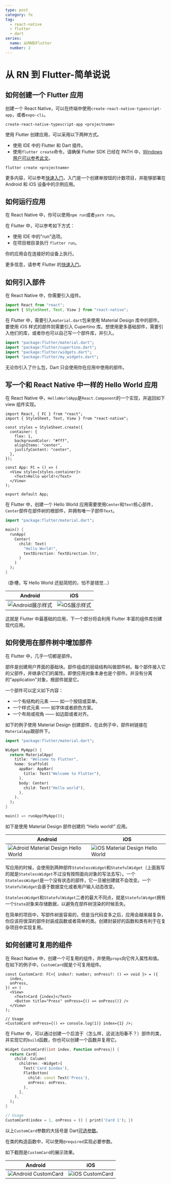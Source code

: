 ```yaml
---
type: post
category: fe
tag:
  - react-native
  - flutter
  - dart
series:
  name: 从RN到Flutter
  number: 2
---
```


# 从 RN 到 Flutter-简单说说

## 如何创建一个 Flutter 应用

创建一个 React Native，可以在终端中使用`create-react-native-typescript-app`，或者`expo-cli`。

```shell
create-react-native-typescript-app <projectname>
```

使用 Flutter 创建应用，可以采用以下两种方式。

- 使用 IDE 中的 Flutter 和 Dart 插件。
- 使用`flutter create`命令，请确保 Flutter SDK 已经在 PATH 中，[Windows 用户可以参考此文](/fe/2020/02/21/Windows安装flutter开发环境.html)。

```shell
flutter create <projectname>
```

更多内容，可以参考[快速入门](https://flutter.dev/docs/get-started)，入门是一个创建单按钮的计数项目，并能够部署在 Android 和 iOS 设备中的示例应用。

## 如何运行应用

在 React Native 中，你可以使用`npm run`或者`yarn run`。

在 Flutter 中，可以参考如下方式：

- 使用 IDE 中的"run"选项。
- 在项目根目录执行 `flutter run`。

你的应用会在连接好的设备上执行。

更多信息，请参考 Flutter 的[快速入门](https://flutter.dev/docs/get-started)。

## 如何引入部件

在 React Native 中，你需要引入组件。

```JavaScript
import React from "react";
import { StyleSheet, Text, View } from "react-native";
```

在 Flutter 中，需要引入`material.dart`包来使用 Material Design 库中的部件。要使用 iOS 样式的部件则需要引入 Cupertino 库。想使用更多基础部件，需要引入他们的库，或者你也可以自己写一个部件库，并引入。

```Dart
import "package:flutter/material.dart";
import "package:flutter/cupertino.dart";
import "package:flutter/widgets.dart";
import "package:flutter/my_widgets.dart";
```

无论你引入了什么包，Dart 只会使用你在应用中使用的部件。

## 写一个和 React Native 中一样的 Hello World 应用

在 React Native 中，`HelloWorldApp`是`React.Component`的一个实现，并返回如下 view 组件实现。

```tsx
import React, { FC } from "react";
import { StyleSheet, Text, View } from "react-native";

const styles = StyleSheet.create({
  container: {
    flex: 1,
    backgroundColor: "#fff",
    alignItems: "center",
    justifyContent: "center",
  },
});

const App: FC = () => (
  <View style={styles.container}>
    <Text>Hello world!</Text>
  </View>
);

export default App;
```

在 Flutter 中，创建一个 Hello World 应用需要使用`Center`和`Text`核心部件，`Center`部件在部件树的根部件，并拥有唯一子部件`Text`。

```Dart
import "package:flutter/material.dart";

main() {
  runApp(
    Center(
      child: Text(
        "Hello World!",
        textDirection: TextDirection.ltr,
      )
    )
  );
}
```

（卧槽，写 Hello World 还挺简短的，怕不是错觉...）

| Android                                                                                                                                                                | iOS                                                                                                                                                            |
| ---------------------------------------------------------------------------------------------------------------------------------------------------------------------- | -------------------------------------------------------------------------------------------------------------------------------------------------------------- |
| ![Android展示样式](https://flutter.dev/assets/get-started/android/react-native/hello-world-basic-ed1ed2698fc492892552a8d719b0e124b7a50e2f8e0327f1548e2834b0aa515a.png) | ![iOS展示样式](https://flutter.dev/assets/get-started/ios/react-native/hello-world-basic-1ba3dfcb9fcbee11f5307cde947ab29dd4f52683f311b049242a28fefb37412b.png) |

这就是 Flutter 中最基础的应用，下一个部分将会利用 Flutter 丰富的组件库创建现代应用。

## 如何使用在部件树中增加部件

在 Flutter 中，几乎一切都是部件。

部件是创建用户界面的基础块。部件组成的层级结构叫做部件树。每个部件接入它的父部件，并继承它们的属性。即使应用对象本身也是个部件。并没有分离的"application"对象，根部件就是它。

一个部件可以定义如下内容：

- 一个有结构的元素 —— 如一个按钮或菜单。
- 一个样式元素 —— 如字体或者颜色方案。
- 一个布局或视角 —— 如边距或者对齐。

如下的例子使用 Material Design 创建部件，在此例子中，部件树链接在`MaterialApp`跟部件下。

```Dart
import "package:flutter/material.dart";

Widget MyApp() {
  return MaterialApp(
    title: "Welcome to Flutter",
    home: Scaffold(
      appBar: AppBar(
        title: Text("Welcome to Flutter"),
      ),
      body: Center(
        child: Text("Hello world"),
      ),
    ),
  );
}

main() => runApp(MyApp());
```

如下是使用 Material Design 部件创建的 “Hello world!” 应用。

| Android                                                                                                                                                                             | iOS                                                                                                                                                                          |
| ----------------------------------------------------------------------------------------------------------------------------------------------------------------------------------- | ---------------------------------------------------------------------------------------------------------------------------------------------------------------------------- |
| ![Adroid Material Design Hello World](https://flutter.dev/assets/get-started/android/react-native/hello-world-198f4b19ca6d3dd72f6a17dd858814cc42cf2bc696f61d7f273be95818110777.png) | ![iOS Material Design Hello World](https://flutter.dev/assets/get-started/ios/react-native/hello-world-ed7cf47213953bfca5eaa74fba63a78538d782f2c63a7c575068f3c2f7298bde.png) |

写应用的时候，会使用到两种部件`StatelessWidget`和`StatefulWidget`（上面我写的就是`StatelessWidget`不过没有按照面向对象的写法去写）。一个`StatelessWidget`是一个没有状态的部件，它一旦被创建就不会改变。一个`StatefulWidget`会基于数据变化或者用户输入动态改变。

`StatelessWidget`和`StatefulWidget`二者的最大不同点，就是`StatefulWidget`拥有一个`State`对象来存储数据，以避免在部件树渲染的时候丢失。

在简单的项目中，写部件树是容易的，但是当代码变多之后，应用会越来越复杂，你应该将很深的部件封装成函数或者简单的类。创建封装好的函数和类有利于在复杂项目中实现复用。

## 如何创建可复用的组件

在 React Native 中，创建一个可复用的组件，并使用`props`向它传入属性和值。在如下的例子中，`CustomCard`就是个可复用组件。

```tsx
const CustomCard: FC<{ index?: number; onPress?: () => void }> = ({
  index,
  onPress,
}) => (
  <View>
    <Text>Card {index}</Text>
    <Button title="Press" onPress={() => onPress()} />
  </View>
);

// Usage
<CustomCard onPress={() => console.log(1)} index={1} />;
```

在 Flutter 中，可以通过创建一个后浪于（怎么样，这说法阳春不？）部件的类，并实现它的`build`函数，你也可以创建一个函数并复用它。

```dart
Widget CustomCard({int index, Function onPress}) {
  return Card(
    child: Column(
      children: <Widget>[
        Text('Card $index'),
        FlatButton(
          child: const Text('Press'),
          onPress: onPress,
        ),
      ],
    ),
  );
}

// Usage
CustomCard(index = 1, onPress = () { print('Card 1'); })
```

以上`CustomCard`参数的大括号是 Dart[可选参数](https://dart.dev/guides/language/language-tour#optional-parameters)。

在类的构造函数中，可以使用`@required`实现必要参数。

如下截图是`CustomCard`的展示效果。

| Android                                                                                                                                                              | iOS                                                                                                                                                          |
| -------------------------------------------------------------------------------------------------------------------------------------------------------------------- | ------------------------------------------------------------------------------------------------------------------------------------------------------------ |
| ![Android CustomCard](https://flutter.dev/assets/get-started/android/react-native/custom-cards-6bdba4664044a9e5328c0304a51c45fc2812bb37b3d0d57b0c93b98d5bab1f42.png) | ![iOS CustomCard](https://flutter.dev/assets/get-started/ios/react-native/custom-cards-47e3e1e3e73a0ce419eacbee11dc2f15b9acac9b5877c43cd1a783a792b519dc.png) |
